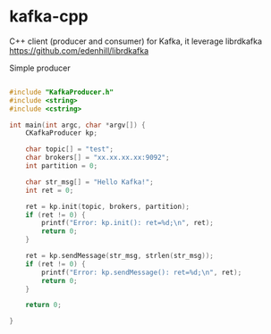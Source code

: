 # kafka-cpp
C++ client (producer and consumer) for Kafka, it leverage librdkafka https://github.com/edenhill/librdkafka

Simple producer

```c++

#include "KafkaProducer.h"
#include <string>
#include <cstring>

int main(int argc, char *argv[]) {
    CKafkaProducer kp;

    char topic[] = "test";
    char brokers[] = "xx.xx.xx.xx:9092";
    int partition = 0;

    char str_msg[] = "Hello Kafka!";
    int ret = 0;

    ret = kp.init(topic, brokers, partition);
    if (ret != 0) {
        printf("Error: kp.init(): ret=%d;\n", ret);
        return 0;
    }

    ret = kp.sendMessage(str_msg, strlen(str_msg));
    if (ret != 0) {
        printf("Error: kp.sendMessage(): ret=%d;\n", ret);
        return 0;
    }

    return 0;

}

```
